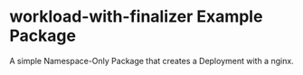 # workload-with-finalizer Example Package

A simple Namespace-Only Package that creates a Deployment with a nginx.
